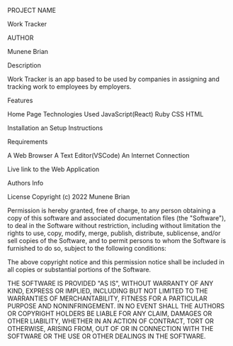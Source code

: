 PROJECT NAME

Work Tracker

AUTHOR

Munene Brian

Description

Work Tracker is an app based to be used by companies in assigning and tracking work to employees by employers.

Features

Home Page
Technologies Used
JavaScript(React)
Ruby
CSS
HTML

Installation an Setup Instructions

Requirements

A Web Browser
A Text Editor(VSCode)
An Internet Connection

Live link to the Web Application

Authors Info

License
Copyright (c) 2022 Munene Brian

Permission is hereby granted, free of charge, to any person obtaining a copy of this software and associated documentation files (the "Software"), to deal in the Software without restriction, including without limitation the rights to use, copy, modify, merge, publish, distribute, sublicense, and/or sell copies of the Software, and to permit persons to whom the Software is furnished to do so, subject to the following conditions:

The above copyright notice and this permission notice shall be included in all copies or substantial portions of the Software.

THE SOFTWARE IS PROVIDED "AS IS", WITHOUT WARRANTY OF ANY KIND, EXPRESS OR IMPLIED, INCLUDING BUT NOT LIMITED TO THE WARRANTIES OF MERCHANTABILITY, FITNESS FOR A PARTICULAR PURPOSE AND NONINFRINGEMENT. IN NO EVENT SHALL THE AUTHORS OR COPYRIGHT HOLDERS BE LIABLE FOR ANY CLAIM, DAMAGES OR OTHER LIABILITY, WHETHER IN AN ACTION OF CONTRACT, TORT OR OTHERWISE, ARISING FROM, OUT OF OR IN CONNECTION WITH THE SOFTWARE OR THE USE OR OTHER DEALINGS IN THE SOFTWARE.


